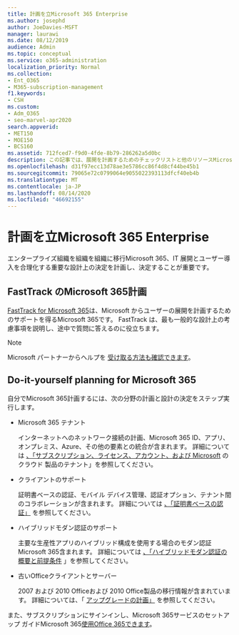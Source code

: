 ```yaml
---
title: 計画を立Microsoft 365 Enterprise
ms.author: josephd
author: JoeDavies-MSFT
manager: laurawi
ms.date: 08/12/2019
audience: Admin
ms.topic: conceptual
ms.service: o365-administration
localization_priority: Normal
ms.collection:
- Ent_O365
- M365-subscription-management
f1.keywords:
- CSH
ms.custom:
- Adm_O365
- seo-marvel-apr2020
search.appverid:
- MET150
- MOE150
- BCS160
ms.assetid: 712fced7-f9d0-4fde-8b79-286262a5d0bc
description: この記事では、展開を計画するためのチェックリストと他のリソースMicrosoft 365 Enterpriseします。
ms.openlocfilehash: d31f97ecc13d78ae3e5786cc86f4d8cf44be45b1
ms.sourcegitcommit: 79065e72c0799064e9055022393113dfcf40eb4b
ms.translationtype: MT
ms.contentlocale: ja-JP
ms.lasthandoff: 08/14/2020
ms.locfileid: "46692155"
---
```

# <a name="plan-for-microsoft-365-enterprise"></a>計画を立Microsoft 365 Enterprise

エンタープライズ組織を組織を組織に移行Microsoft 365、IT 展開とユーザー導入を合理化する重要な設計上の決定を計画し、決定することが重要です。 

## <a name="planning-with-microsoft-365-fasttrack"></a>FastTrack のMicrosoft 365計画

[FastTrack for Microsoft 365](https://www.microsoft.com/fasttrack/microsoft-365)は、Microsoft からユーザーの展開を計画するためのサポートを得るMicrosoft 365です。 FastTrack は、最も一般的な設計上の考慮事項を説明し、途中で質問に答えるのに役立ちます。 

>[!Note]
>Microsoft パートナーからヘルプを [受け取る方法も確認できます](https://www.microsoft.com/solution-providers/home)。
>

## <a name="do-it-yourself-planning-for-microsoft-365"></a>Do-it-yourself planning for Microsoft 365

自分でMicrosoft 365計画するには、次の分野の計画と設計の決定をステップ実行します。

- Microsoft 365 テナント

  インターネットへのネットワーク接続の計画、Microsoft 365 ID、アプリ、オンプレミス、Azure、その他の要素との統合が含まれます。 詳細については [、「サブスクリプション、ライセンス、アカウント、および Microsoft](subscriptions-licenses-accounts-and-tenants-for-microsoft-cloud-offerings.md) のクラウド 製品のテナント」を参照してください。

- クライアントのサポート

  証明書ベースの認証、モバイル デバイス管理、認証オプション、テナント間のコラボレーションが含まれます。 詳細については [、「証明書ベースの認証」](microsoft-365-client-support-certificate-based-authentication.md) を参照してください。

- ハイブリッドモダン認証のサポート

  主要な生産性アプリのハイブリッド構成を使用する場合のモダン認証Microsoft 365含まれます。 詳細については [、「ハイブリッドモダン認証の概要と前提条件](hybrid-modern-auth-overview.md) 」を参照してください。

- 古いOfficeクライアントとサーバー

  2007 および 2010 Officeおよび 2010 Office製品の移行情報が含まれています。 詳細については、「 [アップグレードの計画」](plan-upgrade-previous-versions-office.md) を参照してください。

また、サブスクリプションにサインインし、Microsoft 365サービスのセットアップ ガイドMicrosoft 365[使用Office 365できます](setup-guides-for-microsoft-365.md)。
